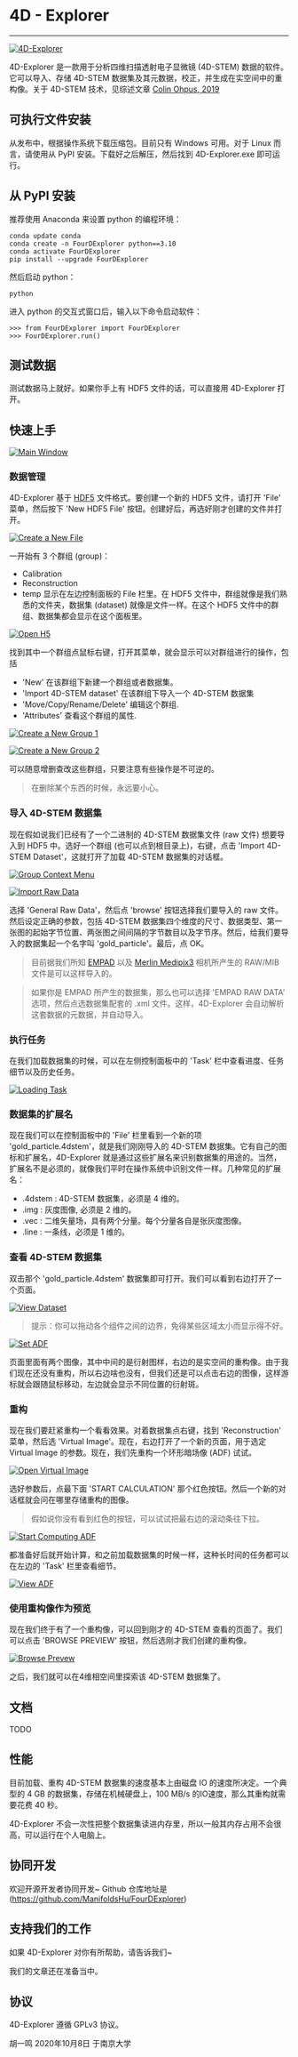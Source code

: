# 4D - Explorer
-----------

[![4D-Explorer](https://iili.io/QkQPFn.png)](https://freeimage.host/i/QkQPFn)

4D-Explorer 是一款用于分析四维扫描透射电子显微镜 (4D-STEM) 数据的软件。它可以导入、存储 4D-STEM 数据集及其元数据，校正，并生成在实空间中的重构像。关于 4D-STEM 技术，见综述文章 [Colin Ohpus, 2019](https://www.cambridge.org/core/journals/microscopy-and-microanalysis/article/fourdimensional-scanning-transmission-electron-microscopy-4dstem-from-scanning-nanodiffraction-to-ptychography-and-beyond/A7E922A2C5BFD7FD3F208C537B872B7A)

## 可执行文件安装

从发布中，根据操作系统下载压缩包。目前只有 Windows 可用。对于 Linux 而言，请使用从 PyPI 安装。下载好之后解压，然后找到 4D-Explorer.exe 即可运行。

## 从 PyPI 安装

推荐使用 Anaconda 来设置 python 的编程环境：

```
conda update conda
conda create -n FourDExplorer python==3.10
conda activate FourDExplorer
pip install --upgrade FourDExplorer
```

然后启动 python：
```
python
```

进入 python 的交互式窗口后，输入以下命令启动软件：
```
>>> from FourDExplorer import FourDExplorer
>>> FourDExplorer.run()
```

## 测试数据 

测试数据马上就好。如果你手上有 HDF5 文件的话，可以直接用 4D-Explorer 打开。

## 快速上手

[![Main Window](https://iili.io/QktfJs.png)](https://freeimage.host/i/QktfJs)

### 数据管理

4D-Explorer 基于 [HDF5](https://www.hdfgroup.org/solutions/hdf5) 文件格式。要创建一个新的 HDF5 文件，请打开 'File' 菜单，然后按下 'New HDF5 File' 按钮。创建好后，再选好刚才创建的文件并打开。

[![Create a New File](https://iili.io/QkZiiP.png)](https://freeimage.host/i/QkZiiP)

一开始有 3 个群组 (group)：
- Calibration
- Reconstruction
- temp
显示在左边控制面板的 File 栏里。在 HDF5 文件中，群组就像是我们熟悉的文件夹，数据集 (dataset) 就像是文件一样。在这个 HDF5 文件中的群组、数据集都会显示在这个面板里。

[![Open H5](https://iili.io/Qkt9xp.png)](https://freeimage.host/i/Qkt9xp)

找到其中一个群组点鼠标右键，打开其菜单，就会显示可以对群组进行的操作，包括
- 'New' 在该群组下新建一个群组或者数据集。
- 'Import 4D-STEM dataset' 在该群组下导入一个 4D-STEM 数据集
- 'Move/Copy/Rename/Delete' 编辑这个群组.
- 'Attributes' 查看这个群组的属性.

[![Create a New Group 1](https://iili.io/QkZLf1.png)](https://freeimage.host/i/QkZLf1)

[![Create a New Group 2](https://iili.io/QkZPWB.png)](https://freeimage.host/i/QkZPWB)

可以随意增删查改这些群组，只要注意有些操作是不可逆的。

> 在删除某个东西的时候，永远要小心。

### 导入 4D-STEM 数据集
现在假如说我们已经有了一个二进制的 4D-STEM 数据集文件 (raw 文件) 想要导入到 HDF5 中。选好一个群组 (也可以点到根目录上)，右键，点击 'Import 4D-STEM Dataset'，这就打开了加载 4D-STEM 数据集的对话框。

[![Group Context Menu](https://iili.io/QkZQ0F.png)](https://freeimage.host/i/QkZQ0F)

[![Import Raw Data](https://iili.io/QkZDJa.png)](https://freeimage.host/i/QkZDJa)

选择 'General Raw Data'，然后点 'browse' 按钮选择我们要导入的 raw 文件。然后设定正确的参数，包括 4D-STEM 数据集四个维度的尺寸、数据类型、第一张图的起始字节位置、两张图之间间隔的字节数目以及字节序。然后，给我们要导入的数据集起一个名字叫 'gold_particle'。最后，点 OK。

> 目前据我们所知 [EMPAD](https://assets.thermofisher.com/TFS-Assets/MSD/Datasheets/EMPAD-Datasheet.pdf) 以及 [Merlin Medipix3](https://kt.cern/technologies/medipix3) 相机所产生的 RAW/MIB 文件是可以这样导入的。

> 如果你是 EMPAD 所产生的数据集，那么也可以选择 'EMPAD RAW DATA' 选项，然后点选数据集配套的 .xml 文件。这样，4D-Explorer 会自动解析这套数据的元数据，并自动导入。

### 执行任务
在我们加载数据集的时候，可以在左侧控制面板中的 'Task' 栏中查看进度、任务细节以及历史任务。

[![Loading Task](https://iili.io/QkZpbR.png)](https://freeimage.host/i/QkZpbR)

### 数据集的扩展名
现在我们可以在控制面板中的 'File' 栏里看到一个新的项 'gold_particle.4dstem'，就是我们刚刚导入的 4D-STEM 数据集。它有自己的图标和扩展名，4D-Explorer 就是通过这些扩展名来识别数据集的用途的。当然，扩展名不是必须的，就像我们平时在操作系统中识别文件一样。几种常见的扩展名：
- .4dstem : 4D-STEM 数据集，必须是 4 维的。
- .img : 灰度图像, 必须是 2 维的。
- .vec : 二维矢量场，具有两个分量。每个分量各自是张灰度图像。
- .line : 一条线，必须是 1 维的。

### 查看 4D-STEM 数据集
双击那个 'gold_particle.4dstem' 数据集即可打开。我们可以看到右边打开了一个页面。

[![View Dataset](https://iili.io/QktFgn.png)](https://freeimage.host/i/QktFgn)

> 提示：你可以拖动各个组件之间的边界，免得某些区域太小而显示得不好。

[![Set ADF](https://iili.io/QktJsI.png)](https://freeimage.host/i/QktJsI)

页面里面有两个图像，其中中间的是衍射图样，右边的是实空间的重构像。由于我们现在还没有重构，所以右边啥也没有，但我们还是可以点击右边的图像，这样游标就会跟随鼠标移动，左边就会显示不同位置的衍射斑。

### 重构
现在我们要赶紧重构一个看看效果。对着数据集点右键，找到 'Reconstruction' 菜单，然后选 'Virtual Image'。现在，右边打开了一个新的页面，用于选定 Virtual Image 的参数。现在，我们先重构一个环形暗场像 (ADF) 试试。

[![Open Virtual Image](https://iili.io/QktHWN.png)](https://freeimage.host/i/QktHWN)

选好参数后，点最下面 'START CALCULATION' 那个红色按钮。然后一个新的对话框就会问在哪里存储重构的图像。

> 假如说你没有看到红色的按钮，可以试试把最右边的滚动条往下拉。

[![Start Computing ADF](https://iili.io/Qkt2ft.png)](https://freeimage.host/i/Qkt2ft)

都准备好后就开始计算，和之前加载数据集的时候一样，这种长时间的任务都可以在左边的 'Task' 栏里查看细节。

[![View ADF](https://iili.io/Qkt30X.png)](https://freeimage.host/i/Qkt30X)

### 使用重构像作为预览

现在我们终于有了一个重构像，可以回到刚才的 4D-STEM 查看的页面了。我们可以点击 'BROWSE PREVIEW' 按钮，然后选刚才我们创建的重构像。

[![Browse Prevew](https://iili.io/QkZZUg.png)](https://freeimage.host/i/QkZZUg)

之后，我们就可以在4维相空间里探索该 4D-STEM 数据集了。

## 文档

TODO 

## 性能 

目前加载、重构 4D-STEM 数据集的速度基本上由磁盘 IO 的速度所决定。一个典型的 4 GB 的数据集，存储在机械硬盘上，100 MB/s 的IO速度，那么其重构就需要花费 40 秒。

4D-Explorer 不会一次性把整个数据集读进内存里，所以一般其内存占用不会很高，可以运行在个人电脑上。

## 协同开发

欢迎开源开发者协同开发~ Github 仓库地址是 (https://github.com/ManifoldsHu/FourDExplorer)

## 支持我们的工作

如果 4D-Explorer 对你有所帮助，请告诉我们~

我们的文章还在准备当中。

## 协议

4D-Explorer 遵循 GPLv3 协议。

胡一鸣
2020年10月8日
于南京大学

